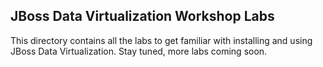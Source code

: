 ## JBoss Data Virtualization Workshop Labs
This directory contains all the labs to get familiar with installing and using JBoss Data Virtualization.
Stay tuned, more labs coming soon.
